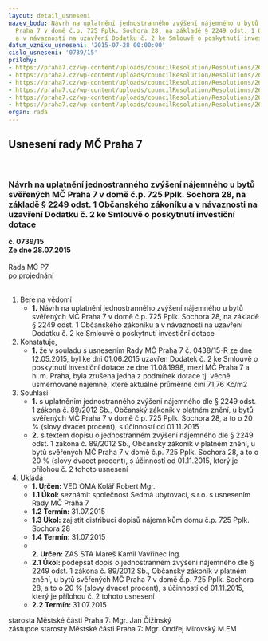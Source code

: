 ```yaml
---
layout: detail_usneseni
nazev_bodu: Návrh na uplatnění jednostranného zvýšení nájemného u bytů svěřených MČ
  Praha 7 v domě č.p. 725 Pplk. Sochora 28, na základě § 2249 odst. 1 Občanského zákoníku
  a v návaznosti na uzavření Dodatku č. 2 ke Smlouvě o poskytnutí investiční dotace
datum_vzniku_usneseni: '2015-07-28 00:00:00'
cislo_usneseni: '0739/15'
prilohy:
- https://praha7.cz/wp-content/uploads/councilResolution/Resolutions/26110/48-15-priloha_01_n%c3%a1jem725.doc
- https://praha7.cz/wp-content/uploads/councilResolution/Resolutions/26110/48-15-priloha_02_n%c3%a1jem725.docx
- https://praha7.cz/wp-content/uploads/councilResolution/Resolutions/26110/48-15-priloha_03_n%c3%a1jem725.doc
- https://praha7.cz/wp-content/uploads/councilResolution/Resolutions/26110/48-15-priloha_04_n%c3%a1jem725.doc
- https://praha7.cz/wp-content/uploads/councilResolution/Resolutions/26110/48-15-priloha_05_n%c3%a1jem725.pdf
- https://praha7.cz/wp-content/uploads/councilResolution/Resolutions/26110/48-15-priloha_06_n%c3%a1jem725.pdf
organ: rada
---
```

<div id="ucUsn_pList" class="usn">
	<span><h2>Usnesení rady MČ Praha 7 </h2>
<br></span><div class="standBody">
<span><h3>Návrh na uplatnění jednostranného zvýšení nájemného u bytů svěřených MČ Praha 7 v domě č.p. 725 Pplk. Sochora 28, na základě § 2249 odst. 1 Občanského zákoníku a v návaznosti na uzavření Dodatku č. 2 ke Smlouvě o poskytnutí investiční dotace</h3></span><div class="center">
		<strong>č. 0739/15</strong><br>
	</div>
<div class="center">
		<strong>Ze dne 28.07.2015</strong><br><br>
	</div>Rada MČ P7<br> po projednání<br><br><ol>
<li>Bere na vědomí<ul><li>
<strong>1.</strong> Návrh na uplatnění jednostranného zvýšení nájemného u bytů svěřených MČ Praha 7 v domě č.p. 725 Pplk. Sochora 28, na základě § 2249 odst. 1 Občanského zákoníku a v návaznosti na uzavření Dodatku č. 2 ke Smlouvě o poskytnutí investiční dotace</li></ul>
</li>
<li>Konstatuje,<ul><li>
<strong>1.</strong> že v souladu s usnesením Rady MČ Praha 7 č. 0438/15-R ze dne 12.05.2015, byl ke dni 01.06.2015 uzavřen Dodatek č. 2 ke Smlouvě o poskytnutí investiční dotace ze dne 11.08.1998, mezi MČ Praha 7 a hl.m. Praha, byla zrušena jedna z podmínek dotace tj. věcně usměrňované nájemné, které aktuálně průměrně činí 71,76 Kč/m2</li></ul>
</li>
<li>Souhlasí<ul>
<li>
<strong>1.</strong> s uplatněním jednostranného zvýšení nájemného dle § 2249 odst. 1 zákona č. 89/2012 Sb., Občanský zákoník v platném znění, u bytů svěřených MČ Praha 7 v domě č.p. 725 Pplk. Sochora 28, a to o 20 % (slovy dvacet procent), s účinností od 01.11.2015</li>
<li>
<strong>2.</strong> s textem dopisu o jednostranném zvýšení nájemného dle § 2249 odst. 1 zákona č. 89/2012 Sb., Občanský zákoník v platném znění, u bytů svěřených MČ Praha 7 v domě č.p. 725 Pplk. Sochora 28, a to o 20 % (slovy dvacet procent), s účinností od 01.11.2015, který je přílohou č. 2 tohoto usnesení </li>
</ul>
</li>
<li>Ukládá<ul>
<li>
<strong>1. Určen: </strong>VED OMA Kolář Robert Mgr.</li>
<li>
<strong>1.1 Úkol: </strong>seznámit společnost Sedmá ubytovací, s.r.o. s usnesením Rady MČ Praha 7 </li>
<li>
<strong>1.2 Termín: </strong>31.07.2015</li>
<li>
<strong>1.3 Úkol: </strong>zajistit distribuci dopisů nájemníkům domu č.p. 725 Pplk. Sochora 28</li>
<li>
<strong>1.4 Termín: </strong>31.07.2015</li>
<li>
<strong><br>2. Určen: </strong>ZAS STA Mareš Kamil Vavřinec Ing.</li>
<li>
<strong>2.1 Úkol: </strong>podepsat dopis o jednostranném zvýšení nájemného dle § 2249 odst. 1 zákona č. 89/2012 Sb., Občanský zákoník v platném znění, u bytů svěřených MČ Praha 7 v domě č.p. 725 Pplk. Sochora 28, a to o 20 % (slovy dvacet procent), s účinností od 01.11.2015, který je přílohou č. 2 tohoto usnesení</li>
<li>
<strong>2.2 Termín: </strong>31.07.2015</li>
</ul>
</li>
</ol>starosta Městské části Praha 7: Mgr. Jan Čižinský<br>zástupce starosty Městské části Praha 7: Mgr. Ondřej Mirovský M.EM 
</div>
</div>